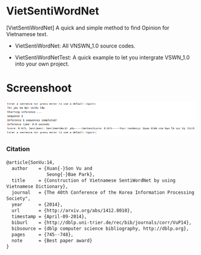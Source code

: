 # VietSentiWordNet
[VietSentiWordNet] A quick and simple method to find Opinion for Vietnamese text.

- VietSentiWordNet: All VNSWN\_1.0 source codes.

- VietSentiWordNetTest: A quick example to let you intergrate VSWN\_1.0 into your own project.

# Screenshoot
![Alt text](/images/vswn_example.png "Screenshot example of one given input")

### Citation
```
@article{SonVu:14,
  author    = {Xuan{-}Son Vu and
               Seong{-}Bae Park},
  title     = {Construction of Vietnamese SentiWordNet by using Vietnamese Dictionary},
  journal   = {The 40th Conference of the Korea Information Processing Society",
  year      = {2014},
  url       = {http://arxiv.org/abs/1412.8010},
  timestamp = {April-09-2014},
  biburl    = {http://dblp.uni-trier.de/rec/bib/journals/corr/VuP14},
  bibsource = {dblp computer science bibliography, http://dblp.org},
  pages     = {745--748},
  note      = {Best paper award}
}

```

